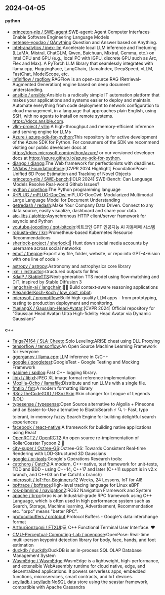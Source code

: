 ## 2024-04-05

#### python
* [princeton-nlp / SWE-agent](https://github.com/princeton-nlp/SWE-agent):SWE-agent: Agent Computer Interfaces Enable Software Engineering Language Models
* [netease-youdao / QAnything](https://github.com/netease-youdao/QAnything):Question and Answer based on Anything.
* [intel-analytics / ipex-llm](https://github.com/intel-analytics/ipex-llm):Accelerate local LLM inference and finetuning (LLaMA, Mistral, ChatGLM, Qwen, Baichuan, Mixtral, Gemma, etc.) on Intel CPU and GPU (e.g., local PC with iGPU, discrete GPU such as Arc, Flex and Max). A PyTorch LLM library that seamlessly integrates with llama.cpp, HuggingFace, LangChain, LlamaIndex, DeepSpeed, vLLM, FastChat, ModelScope, etc.
* [infiniflow / ragflow](https://github.com/infiniflow/ragflow):RAGFlow is an open-source RAG (Retrieval-Augmented Generation) engine based on deep document understanding.
* [ansible / ansible](https://github.com/ansible/ansible):Ansible is a radically simple IT automation platform that makes your applications and systems easier to deploy and maintain. Automate everything from code deployment to network configuration to cloud management, in a language that approaches plain English, using SSH, with no agents to install on remote systems. https://docs.ansible.com.
* [vllm-project / vllm](https://github.com/vllm-project/vllm):A high-throughput and memory-efficient inference and serving engine for LLMs
* [Azure / azure-sdk-for-python](https://github.com/Azure/azure-sdk-for-python):This repository is for active development of the Azure SDK for Python. For consumers of the SDK we recommend visiting our public developer docs at https://docs.microsoft.com/python/azure/ or our versioned developer docs at https://azure.github.io/azure-sdk-for-python.
* [django / django](https://github.com/django/django):The Web framework for perfectionists with deadlines.
* [NVlabs / FoundationPose](https://github.com/NVlabs/FoundationPose):[CVPR 2024 Highlight] FoundationPose: Unified 6D Pose Estimation and Tracking of Novel Objects
* [princeton-nlp / SWE-bench](https://github.com/princeton-nlp/SWE-bench):[ICLR 2024] SWE-Bench: Can Language Models Resolve Real-world Github Issues?
* [python / cpython](https://github.com/python/cpython):The Python programming language
* [X-PLUG / mPLUG-DocOwl](https://github.com/X-PLUG/mPLUG-DocOwl):mPLUG-DocOwl: Modularized Multimodal Large Language Model for Document Understanding
* [getredash / redash](https://github.com/getredash/redash):Make Your Company Data Driven. Connect to any data source, easily visualize, dashboard and share your data.
* [aio-libs / aiohttp](https://github.com/aio-libs/aiohttp):Asynchronous HTTP client/server framework for asyncio and Python
* [youtube-jocoding / gpt-bitcoin](https://github.com/youtube-jocoding/gpt-bitcoin):비트코인 GPT 인공지능 AI 자동매매 시스템
* [robusta-dev / krr](https://github.com/robusta-dev/krr):Prometheus-based Kubernetes Resource Recommendations
* [sherlock-project / sherlock](https://github.com/sherlock-project/sherlock):🔎 Hunt down social media accounts by username across social networks
* [emcf / thepipe](https://github.com/emcf/thepipe):Export any file, folder, website, or repo into GPT-4-Vision with one line of code ⚡
* [astropy / astropy](https://github.com/astropy/astropy):Astronomy and astrophysics core library
* [jxnl / instructor](https://github.com/jxnl/instructor):structured outputs for llms
* [KdaiP / StableTTS](https://github.com/KdaiP/StableTTS):Next-generation TTS model using flow-matching and DiT, inspired by Stable Diffusion 3
* [langchain-ai / langchain](https://github.com/langchain-ai/langchain):🦜🔗 Build context-aware reasoning applications
* [AlexanderKoch-Koch / low_cost_robot](https://github.com/AlexanderKoch-Koch/low_cost_robot):
* [microsoft / promptflow](https://github.com/microsoft/promptflow):Build high-quality LLM apps - from prototyping, testing to production deployment and monitoring.
* [YuelangX / Gaussian-Head-Avatar](https://github.com/YuelangX/Gaussian-Head-Avatar):[CVPR 2024] Official repository for "Gaussian Head Avatar: Ultra High-fidelity Head Avatar via Dynamic Gaussians"

#### c++
* [Taiga74164 / SLA-Cheeto](https://github.com/Taiga74164/SLA-Cheeto):Solo Leveling:ARISE cheat using DLL Proxying
* [tensorflow / tensorflow](https://github.com/tensorflow/tensorflow):An Open Source Machine Learning Framework for Everyone
* [ggerganov / llama.cpp](https://github.com/ggerganov/llama.cpp):LLM inference in C/C++
* [google / googletest](https://github.com/google/googletest):GoogleTest - Google Testing and Mocking Framework
* [gabime / spdlog](https://github.com/gabime/spdlog):Fast C++ logging library.
* [libjxl / libjxl](https://github.com/libjxl/libjxl):JPEG XL image format reference implementation
* [Mozilla-Ocho / llamafile](https://github.com/Mozilla-Ocho/llamafile):Distribute and run LLMs with a single file.
* [fmtlib / fmt](https://github.com/fmtlib/fmt):A modern formatting library
* [R3nzTheCodeGOD / R3nzSkin](https://github.com/R3nzTheCodeGOD/R3nzSkin):Skin changer for League of Legends (LOL)
* [typesense / typesense](https://github.com/typesense/typesense):Open Source alternative to Algolia + Pinecone and an Easier-to-Use alternative to ElasticSearch ⚡ 🔍 ✨ Fast, typo tolerant, in-memory fuzzy Search Engine for building delightful search experiences
* [facebook / react-native](https://github.com/facebook/react-native):A framework for building native applications using React
* [OpenRCT2 / OpenRCT2](https://github.com/OpenRCT2/OpenRCT2):An open source re-implementation of RollerCoaster Tycoon 2 🎢
* [city-super / Octree-GS](https://github.com/city-super/Octree-GS):Octree-GS: Towards Consistent Real-time Rendering with LOD-Structured 3D Gaussians
* [google / or-tools](https://github.com/google/or-tools):Google's Operations Research tools:
* [catchorg / Catch2](https://github.com/catchorg/Catch2):A modern, C++-native, test framework for unit-tests, TDD and BDD - using C++14, C++17 and later (C++11 support is in v2.x branch, and C++03 on the Catch1.x branch)
* [microsoft / IoT-For-Beginners](https://github.com/microsoft/IoT-For-Beginners):12 Weeks, 24 Lessons, IoT for All!
* [bpftrace / bpftrace](https://github.com/bpftrace/bpftrace):High-level tracing language for Linux eBPF
* [ros-planning / navigation2](https://github.com/ros-planning/navigation2):ROS2 Navigation Framework and System
* [apache / brpc](https://github.com/apache/brpc):brpc is an Industrial-grade RPC framework using C++ Language, which is often used in high performance system such as Search, Storage, Machine learning, Advertisement, Recommendation etc. "brpc" means "better RPC".
* [protocolbuffers / protobuf](https://github.com/protocolbuffers/protobuf):Protocol Buffers - Google's data interchange format
* [ArthurSonzogni / FTXUI](https://github.com/ArthurSonzogni/FTXUI):💻 C++ Functional Terminal User Interface. ❤️
* [CMU-Perceptual-Computing-Lab / openpose](https://github.com/CMU-Perceptual-Computing-Lab/openpose):OpenPose: Real-time multi-person keypoint detection library for body, face, hands, and foot estimation
* [duckdb / duckdb](https://github.com/duckdb/duckdb):DuckDB is an in-process SQL OLAP Database Management System
* [WasmEdge / WasmEdge](https://github.com/WasmEdge/WasmEdge):WasmEdge is a lightweight, high-performance, and extensible WebAssembly runtime for cloud native, edge, and decentralized applications. It powers serverless apps, embedded functions, microservices, smart contracts, and IoT devices.
* [scylladb / scylladb](https://github.com/scylladb/scylladb):NoSQL data store using the seastar framework, compatible with Apache Cassandra
